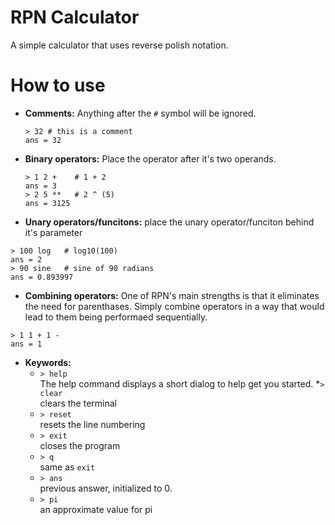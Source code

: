# RPN Calculator
A simple calculator that uses reverse polish notation. 

# How to use
 - <b>Comments:</b>
   Anything after the `#` symbol will be ignored.
   ```
   > 32 # this is a comment
   ans = 32
   ```
   
 - <b>Binary operators:</b>
  Place the operator after it's two operands.
   ```
   > 1 2 +    # 1 + 2 
   ans = 3
   > 2 5 **   # 2 ^ (5)
   ans = 3125
   ```
   
 - <b>Unary operators/funcitons:</b>
  place the unary operator/funciton behind it's parameter
  ```
  > 100 log   # log10(100)
  ans = 2
  > 90 sine   # sine of 90 radians
  ans = 0.893997
  ```
  
 - <b>Combining operators:</b>
  One of RPN's main strengths is that it eliminates the need for parenthases. Simply combine operators in a way that would lead to them being performaed sequentially.
  ```
  > 1 1 + 1 -
  ans = 1
  ```
  
 - <b>Keywords:</b>
    * `> help` <br/>
      The help command displays a short dialog to help get you started.
    *`> clear` <br/>
      clears the terminal
    * `> reset` <br/>
      resets the line numbering
    * `> exit` <br/>
      closes the program
    * `> q` <br/>
      same as `exit`
    * `> ans` <br/>
      previous answer, initialized to 0.
    * `> pi` <br/>
      an approximate value for pi
